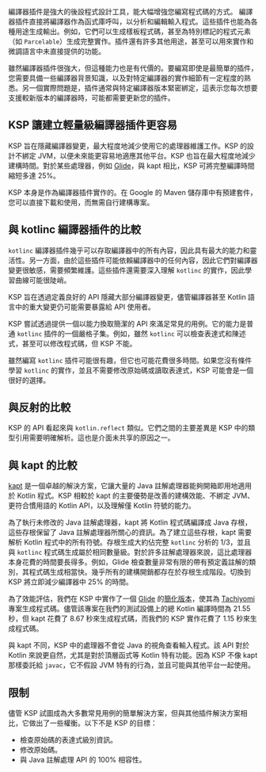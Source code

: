 [//]: # (title: 為何選擇 KSP)

編譯器插件是強大的後設程式設計工具，能大幅增強您編寫程式碼的方式。
編譯器插件直接將編譯器作為函式庫呼叫，以分析和編輯輸入程式。這些插件也能為各種用途生成輸出。例如，它們可以生成樣板程式碼，甚至為特別標記的程式元素（如 `Parcelable`）生成完整實作。插件還有許多其他用途，甚至可以用來實作和微調語言中未直接提供的功能。

雖然編譯器插件很強大，但這種能力也是有代價的。要編寫即使是最簡單的插件，您需要具備一些編譯器背景知識，以及對特定編譯器的實作細節有一定程度的熟悉。另一個實際問題是，插件通常與特定編譯器版本緊密綁定，這表示您每次想要支援較新版本的編譯器時，可能都需要更新您的插件。

## KSP 讓建立輕量級編譯器插件更容易

KSP 旨在隱藏編譯器變更，最大程度地減少使用它的處理器維護工作。KSP 的設計不綁定 JVM，以便未來能更容易地適應其他平台。KSP 也旨在最大程度地減少建構時間。對於某些處理器，例如 [Glide](https://github.com/bumptech/glide)，與 kapt 相比，KSP 可將完整編譯時間縮短多達 25%。

KSP 本身是作為編譯器插件實作的。在 Google 的 Maven 儲存庫中有預建套件，您可以直接下載和使用，而無需自行建構專案。

## 與 kotlinc 編譯器插件的比較

`kotlinc` 編譯器插件幾乎可以存取編譯器中的所有內容，因此具有最大的能力和靈活性。另一方面，由於這些插件可能依賴編譯器中的任何內容，因此它們對編譯器變更很敏感，需要頻繁維護。這些插件還需要深入理解 `kotlinc` 的實作，因此學習曲線可能很陡峭。

KSP 旨在透過定義良好的 API 隱藏大部分編譯器變更，儘管編譯器甚至 Kotlin 語言中的重大變更仍可能需要暴露給 API 使用者。

KSP 嘗試透過提供一個以能力換取簡潔的 API 來滿足常見的用例。它的能力是普通 `kotlinc` 插件的一個嚴格子集。例如，雖然 `kotlinc` 可以檢查表達式和陳述式，甚至可以修改程式碼，但 KSP 不能。

雖然編寫 `kotlinc` 插件可能很有趣，但它也可能花費很多時間。如果您沒有條件學習 `kotlinc` 的實作，並且不需要修改原始碼或讀取表達式，KSP 可能會是一個很好的選擇。

## 與反射的比較

KSP 的 API 看起來與 `kotlin.reflect` 類似。它們之間的主要差異是 KSP 中的類型引用需要明確解析。這也是介面未共享的原因之一。

## 與 kapt 的比較

[kapt](kapt.md) 是一個卓越的解決方案，它讓大量的 Java 註解處理器能夠開箱即用地適用於 Kotlin 程式。KSP 相較於 kapt 的主要優勢是改善的建構效能、不綁定 JVM、更符合慣用語的 Kotlin API，以及理解僅 Kotlin 符號的能力。

為了執行未修改的 Java 註解處理器，kapt 將 Kotlin 程式碼編譯成 Java 存根，這些存根保留了 Java 註解處理器所關心的資訊。為了建立這些存根，kapt 需要解析 Kotlin 程式中的所有符號。存根生成大約佔完整 `kotlinc` 分析的 1/3，並且與 `kotlinc` 程式碼生成屬於相同數量級。對於許多註解處理器來說，這比處理器本身花費的時間要長得多。例如，Glide 檢查數量非常有限的帶有預定義註解的類別，其程式碼生成相當快。幾乎所有的建構開銷都存在於存根生成階段。切換到 KSP 將立即減少編譯器中 25% 的時間。

為了效能評估，我們在 KSP 中實作了一個 [Glide](https://github.com/bumptech/glide) 的[簡化版本](https://github.com/google/ksp/releases/download/1.4.10-dev-experimental-20200924/miniGlide.zip)，使其為 [Tachiyomi](https://github.com/tachiyomiorg) 專案生成程式碼。儘管該專案在我們的測試設備上的總 Kotlin 編譯時間為 21.55 秒，但 kapt 花費了 8.67 秒來生成程式碼，而我們的 KSP 實作花費了 1.15 秒來生成程式碼。

與 kapt 不同，KSP 中的處理器不會從 Java 的視角查看輸入程式。該 API 對於 Kotlin 來說更自然，尤其是對於頂層函式等 Kotlin 特有功能。因為 KSP 不像 kapt 那樣委託給 `javac`，它不假設 JVM 特有的行為，並且可能與其他平台一起使用。

## 限制

儘管 KSP 試圖成為大多數常見用例的簡單解決方案，但與其他插件解決方案相比，它做出了一些權衡。以下不是 KSP 的目標：

* 檢查原始碼的表達式級別資訊。
* 修改原始碼。
* 與 Java 註解處理 API 的 100% 相容性。